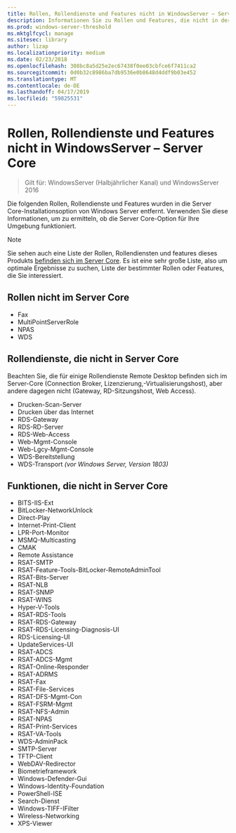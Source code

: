 ```yaml
---
title: Rollen, Rollendienste und Features nicht in WindowsServer – Server Core
description: Informationen Sie zu Rollen und Features, die nicht in der Server Core-Installationsoption für Windows Server enthalten.
ms.prod: windows-server-threshold
ms.mktglfcycl: manage
ms.sitesec: library
author: lizap
ms.localizationpriority: medium
ms.date: 02/23/2018
ms.openlocfilehash: 308bc8a5d25e2ec67438f0ee03cbfce6f7411ca2
ms.sourcegitcommit: 0d0b32c8986ba7db9536e0b8648d4ddf9b03e452
ms.translationtype: MT
ms.contentlocale: de-DE
ms.lasthandoff: 04/17/2019
ms.locfileid: "59825531"
---
```

# <a name="roles-role-services-and-features-not-in-windows-server---server-core"></a>Rollen, Rollendienste und Features nicht in WindowsServer – Server Core

> Gilt für: WindowsServer (Halbjährlicher Kanal) und WindowsServer 2016

Die folgenden Rollen, Rollendienste und Features wurden in die Server Core-Installationsoption von Windows Server entfernt. Verwenden Sie diese Informationen, um zu ermitteln, ob die Server Core-Option für Ihre Umgebung funktioniert.

> [!NOTE]
> Sie sehen auch eine Liste der Rollen, Rollendiensten und features dieses Produkts [befinden sich im Server Core](server-core-roles-and-services.md). Es ist eine sehr große Liste, also um optimale Ergebnisse zu suchen, Liste der bestimmter Rollen oder Features, die Sie interessiert.

## <a name="roles-not-in-server-core"></a>Rollen nicht im Server Core

- Fax
- MultiPointServerRole
- NPAS
- WDS

## <a name="role-services-not-in-server-core"></a>Rollendienste, die nicht in Server Core
Beachten Sie, die für einige Rollendienste Remote Desktop befinden sich im Server-Core (Connection Broker, Lizenzierung,-Virtualisierungshost), aber andere dagegen nicht (Gateway, RD-Sitzungshost, Web Access).

- Drucken-Scan-Server
- Drucken über das Internet
- RDS-Gateway
- RDS-RD-Server
- RDS-Web-Access
- Web-Mgmt-Console
- Web-Lgcy-Mgmt-Console
- WDS-Bereitstellung
- WDS-Transport *(vor Windows Server, Version 1803)*

## <a name="features-not-in-server-core"></a>Funktionen, die nicht in Server Core

- BITS-IIS-Ext
- BitLocker-NetworkUnlock
- Direct-Play
- Internet-Print-Client
- LPR-Port-Monitor
- MSMQ-Multicasting
- CMAK
- Remote Assistance
- RSAT-SMTP
- RSAT-Feature-Tools-BitLocker-RemoteAdminTool
- RSAT-Bits-Server
- RSAT-NLB
- RSAT-SNMP
- RSAT-WINS
- Hyper-V-Tools
- RSAT-RDS-Tools
- RSAT-RDS-Gateway
- RSAT-RDS-Licensing-Diagnosis-UI
- RDS-Licensing-UI
- UpdateServices-UI
- RSAT-ADCS
- RSAT-ADCS-Mgmt
- RSAT-Online-Responder
- RSAT-ADRMS
- RSAT-Fax
- RSAT-File-Services
- RSAT-DFS-Mgmt-Con
- RSAT-FSRM-Mgmt
- RSAT-NFS-Admin
- RSAT-NPAS
- RSAT-Print-Services
- RSAT-VA-Tools
- WDS-AdminPack
- SMTP-Server
- TFTP-Client
- WebDAV-Redirector
- Biometrieframework
- Windows-Defender-Gui
- Windows-Identity-Foundation
- PowerShell-ISE
- Search-Dienst
- Windows-TIFF-IFilter
- Wireless-Networking
- XPS-Viewer

